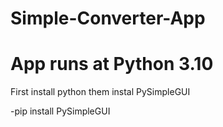 # Simple-Converter-App
# App runs at Python 3.10
First install python 
them instal PySimpleGUI

-pip install PySimpleGUI
